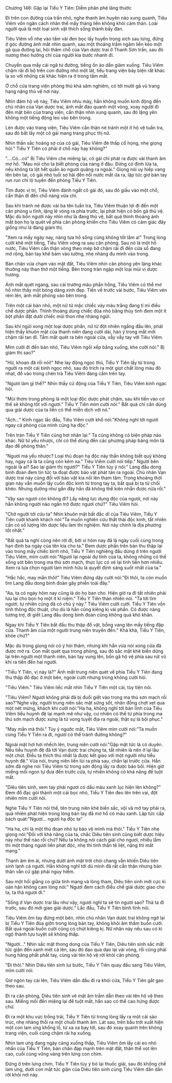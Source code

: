 




Chương 146: Gặp lại Tiểu Y Tiên: Diễm phân phệ lãng thước


Đi trên con đường của trấn nhỏ, nghe thanh âm huyên náo xung quanh, Tiêu Viêm vốn ngăn cách nhân thế mấy tháng liền không khỏi cảm thán. Loài người quả là một loại sinh vật thích sống thành bầy đàn.

Tiêu Viêm vỗ nhẹ vào tấm vải đen bọc lấy huyền trọng xích sau lưng, đứng ở góc đường ánh mắt nhìn quanh, sau một thoáng trầm ngâm liền kéo một gã qua đường lại, hỏi thăm chỗ của Vạn dược trai ở Thanh Sơn trấn, sau đó nương theo hướng chỉ của người kia bước nhanh đi.

Chuyển qua mấy cái ngã tư đường, tiếng ồn ào dần giảm xuống. Tiêu Viêm chậm rãi đi bộ trên con đường nhỏ một lát, tiểu trang viện bày biện rất khác lạ so với những cái khác hiện ra ở trong tầm mắt.

Ở chỗ cửa trang viện phòng thủ khá sâm nghiêm, có tới mười gã vũ trang hạng nặng thủ vệ nơi này.

Nhìn đám hộ vệ này, Tiêu Viêm nhíu mày, hắn không muốn kinh động đến chủ nhân của Vạn dược trai, ánh mắt đảo quanh một vòng, xoay người đi đến mặt bên của trang viện, cẩn thận nhìn xung quanh, sau đó lặng yên không một tiếng động leo vào bên trong.

Lẻn được vào trang viện, Tiêu Viêm cẩn thận né tránh một ít hộ vệ tuần tra, sau đó bắt lấy một cô gái mang trang phục thị nữ.

Nhìn thần sắc hoảng sợ của cô gái, Tiêu Viêm đè thấp cổ họng, nhẹ giọng hỏi:" Tiểu Y Tiên có phải ở chỗ này hay không?"

"….Có…có" Bị Tiêu Viêm che miệng lại, cô gái chỉ phát ra được vài thanh âm mơ hồ. "Mau nói cho ta biết phòng của nàng ở đâu. Đừng có định lừa ta, nếu không ta lột hết quần áo ngươi quăng ra ngoài." Giọng nói uy hiếp vang lên bên tai, cô gái nhỏ tuổi sợ hãi đến nỗi nước mắt ứa ra, lập tức giơ bàn tay run run chỉ lộ tuyến đến phòng Tiểu Y Tiên.

Tìm được vị trí, Tiêu Viêm đánh ngất cô gái đó, sau đó giấu vào một chỗ, cẩn thận đi đến chỗ nàng vừa chỉ.

Sau khi tránh né được vài ba tên tuần tra, Tiêu Viêm thuận lợi đi đến một căn phòng u tĩnh, lặng lẽ vòng ra phía trước, lại phát hiện có bốn gã thủ vệ. Mặc dù bốn người này nhìn như là đang thủ vệ, bất quá thỉnh thoảng ánh mắt bọn họ lạ quét về phía căn phòng khiến cho Tiêu Viêm có cảm giác đây giống như là đang giám thị.

"Xem ra mấy ngày nay, nàng tựa hồ sống cũng không tốt lắm a!" Trong lòng cười khẽ một tiếng, Tiêu Viêm vòng ra sau căn phòng. Sau nó là một hồ nước, Tiêu Viêm cẩn thận vòng theo mép bờ chậm rãi đi đến cửa sổ đang mở rộng, bàn tay khẽ bám vào tường, nhẹ nhàng đu mình vào trong.

Bàn chân vừa chạm vào mặt đất, Tiêu Viêm nhìn căn phòng yên lặng khác thường này than thở một tiếng. Bên trong tràn ngập một loại mùi vị dược hương.

Ánh mắt quét ngang, sau cái trướng màu phấn hồng, Tiêu Viêm có thể mơ hồ nhìn thấy một bóng dáng xinh đẹp. Tiến về trước vài bước, Tiêu Viêm vén rèm lên, ánh mắt phóng vào bên trong.

Trên một cái bàn nhỏ, một nữ tử mặc chiếc váy màu trắng đang tỉ mỉ điều chế dược phấn. Thỉnh thoảng dùng chiếc đũa nhỏ bằng thủy tinh đem một ít bột phấn đặt dưới chiếc mũi thon nhẹ nhàng ngửi.

Sau khi ngửi xong một loại dược phấn, nữ tử đột nhiên ngẩng đầu lên, phát hiện thấy khuôn mặt của thanh niên đang cười dài, hàn ý trong mắt mới chậm rãi tan đi. Tầm mắt quét ra bên ngoài cửa, vẫy vẫy tay với Tiêu Viêm.

Mỉm cười đi đến bàn nhỏ, Tiêu Viêm ngồi xếp bằng xuống, khe cười nói:" Bị giám thị sao?"

"Hừ, khoan đã rồi nói!" Nhẹ lay động ngọc thủ, Tiểu Y Tiên lấy từ trong người ra một cái bình ngọc nhỏ, sau đó trích ra một giọt chất lỏng màu đỏ nhạt, đổ vào trong chén trà Tiêu Viêm đang cầm trên tay.

"Ngươi làm gì thế?" Nhìn thấy cử động của Tiểu Y Tiên, Tiêu Viêm kinh ngạc hỏi.

"Mùi thơm trong phòng là một loại độc dược phát chậm, sau khi tiến vào cơ thể sẽ không tốt với ngươi." Tiểu Y Tiên mỉm cười nói:" Bất quá chỉ cần dùng qua giải dược của ta liền có thể miễn dịch với nó."

"Ách…" Kinh ngạc lắc đầu, Tiêu Viêm cười khổ nói:"Không nghĩ tới ngươi ngay cả phòng của mình cũng hạ độc."

Trên trán Tiểu Y Tiên cũng hơi nhăn lại:" Ta cũng không có biện pháp nào khác. Nữ tử yếu nhược, chỉ có thể dùng đến các phương pháp bàng môn tả đạo để phòng thân."

"Ngươi mà yếu nhược? Loại thủ đoạn hạ độc này thần không biết quỷ không hay, ngay cả là ta cũng còn kém xa." Tiêu Viêm cười nói tiếp." Người bên ngoài là ai? Sao lại giám thị ngươi?" Tiểu Y Tiên tùy ý nói:" Lang đầu dong binh đoàn đem tin tức ta đoạt được bảo vật phát tán ra ngoài. Chủ nhân Vạn dược trai này cũng đối với bảo vật kia nổi lên tham tâm. Trong khoảng thời gian này vẫn muốn lấy cuốn độc kinh từ trong tay ta, bất quá bị ta từ chối khéo. Nhưng dường như gần đây hắn đã không thể kiên nhẫn được nữa rồi."

"Vậy sao ngươi còn không đi? Lấy năng lực dụng độc của ngươi, nơi này hẳn không người nào ngăn trở được ngươi chứ?" Tiêu Viêm hỏi.

"Chờ người tới cứu ta" Nhìn khuôn mặt bất đắc dĩ của Tiêu Viêm, Tiểu Y Tiên cười khanh khách nói:"Ta muốn nghiên cứu thất thải độc kinh, tất nhiên cần có số lượng lớn dược liệu làm thí nghiệm. Nơi này chính là địa phương tốt nhất."

"Bất quá ta nghĩ cũng nên rời đi, bởi vì hôm nay đã là ngày cuối cùng trong hạn định ba ngày của tên kia cho ta." Đem dược phấn trên bàn thu thập lại vào trong mấy chiếc bình nhỏ, Tiểu Y Tiên nghiêng đầu dừng ở trên người Tiêu Viêm, mỉm cười nói:"Ngươi lại ngoài dự tính của ta, không những có thể sống sót bên trong ma thú sơn mạch, thực lực có vẻ lại tinh tiến hơn nhiều. Xem ra lựa chọn ngươi làm minh hữu là quyết định sáng suốt nhất của ta."

"Hắc hắc, may mắn thôi!" Tiêu Viêm đứng dậy cười nói:"Đi thôi, ta còn muốn tìm Lang đầu dong binh đoàn gây phiền toái đây."

"Aa, ta có ngày hôm nay cũng là do họ ban cho. Hiện giờ ra đi tất nhiên phải lưu lại cho bọn họ một ít kỉ niệm." Tiểu Y Tiên thản nhiên nói. "Ta tới tìm ngươi, tự nhiên cũng đã có chủ ý này." Tiêu Viêm cười cười. Tiểu Y Tiên vốn tinh thông độc thuật, cho dù là hắn cũng kiêng kị vài phần. Có được nàng tương trợ, đi giết Lang đầu dong binh đoàn cũng không quá khó khăn.

Ngay khi Tiểu Y Tiên bắt đầu thu thập đồ vật, bỗng vang lên mấy tiếng đập cửa. Thanh âm của một người trung niên truyền đến:" Khà khà, Tiểu Y Tiên, khỏe chứ?"

Mặc dù trong giọng nói có ý hỏi thăm, nhưng khi hắn vừa nói xong cửa đã được mở ra. Con mắt quét qua trong phòng, sau đó sắc mặt khẽ biến dừng lại trên người một thanh niên, bàn tay vung lên, bốn gã hộ vệ phía sau rút vũ khí ra tiến đến hai người.

"Tiểu Y Tiên, vị này là?" Ánh mắt trung niên quét về phía Tiểu Y Tiên đang thu thập đồ đạc ở một bên, ngoài cười nhưng trong không cười hỏi.

"Tiêu Viêm." Tiêu Viêm liếc mắt nhìn Tiểu Y Tiên một cái, tùy tiện nói.

"Tiêu Viêm? Ngươi không phải đã bị đuổi giết vào trong ma thú sơn mạch rồi sao?"Nghe vậy, người trung niên sắc mặt sửng sốt, nhãn đồng chợt xẹt qua một nét mừng, khách khí cười nói:"Ha ha, không nghĩ tới bản lĩnh của Tiêu Viêm tiểu huynh đệ lại mạnh mẽ như vậy, cư nhiên có thể từ phía trong ma thú sơn mạch được xưng là tử vong tuyệt địa ra ngoài, thật sự là bội phục."

"May mắn mà thôi." Tùy ý ngước mắt, Tiêu Viêm mỉm cười nói:"Ta muốn cùng Tiểu Y Tiên ra đi, ngươi có thể tránh đường không?"

Ngoài mặt hơi hơi nhếch lên, trung niên cười nói:"Gặp mặt tức là có duyên. Nếu tiểu huynh đệ đã tới Vạn dược trai chúng ta, tất nhiên là nên ở lại lâu một chút. Điều ta thích thú nhất là được kết giao với một người như tiểu huynh đệ." Vừa nói, trung niên liền lùi ra phía sau, chắn lại trước cửa. Hắn sớm đã nghe nói Tiêu Viêm từ trong sơn động lấy ra được bảo bối. Hiện giờ miếng mồi ngon tự đưa đến trước cửa, tự nhiên không có khả năng để tuột mất.

"Diêu tiên sinh, xem tay phải ngươi có dấu màu xanh lục hiện lên không?" Đem đồ đạc gói thành một cái bọc nhỏ, Tiểu Y Tiên đeo lên trên vai, đột nhiên mỉm cười nói.

Nghe Tiểu Y Tiên nói thế, tên trung niên khẽ biến sắc, vội vã mở tay phải ra, quả nhiên phát hiện trong lòng bàn tay đã mơ hồ có màu xanh. Lập tức cấp bách quát:"Ngươi… ngươi hạ độc ta"

"Ha ha, chỉ là một thủ đoạn nhỏ tự bảo vệ mình mà thôi." Tiểu Y Tiên nhẹ giọng nói:"Đối với khả năng của ta, chắc Diêu tiên sinh cũng biết dược hiệu này như thế nào rồi chứ? Nếu ta không nói cách giải cho ngươi, nhiều lắm thì một tháng ngươi liền phát độc, nhẹ thì tinh thần tê liệt, nặng thì mất mạng."

Thanh âm êm ái, nhưng dưới ánh mặt trời chói chang vẫn khiến Diêu tiên sinh lạnh cả người. Hắn không nghĩ tới dù mình đã rất cẩn thận nhưng bản thân vẫn cứ gặp phải nguy hiểm.

Sau một hồi giằng co giữa tính mạng và lòng tham, Diêu tiên sinh mới cực kì oán hận không cam lòng nói:" Ngươi đem cách điều chế giải dược giao cho ta, ta thả ngươi đi."

"Sống ở Vạn dược trai lâu như vậy, ngươi nghĩ ta sẽ tin ngươi sao? Thả ta đi trước, sau đó mới giao giải dược." Lắc đầu, Tiểu Y Tiên bình tĩnh nói.

Tiêu Viêm ôm tay đứng một bên, nhìn chủ nhân Vạn dược trai không ngờ lại bị Tiểu Y Tiên đùa giỡn trong lòng bàn tay, không khỏi âm thầm buồn cười. Bất quá ngoài buồn cười cũng có chút kiêng kị. Nữ nhân này nếu sau có kì ngộ thành tựu tuyệt sẽ không thấp.

"Ngươi…" Nhìn sắc mặt thong dong của Tiểu Y Tiên, Diêu tiên sinh sắc mắt tức giận đến xanh mét cả lên, sau đó dạo qua dạo lại vài vòng, rồi cũng phải hung hăng phất phất tay, cùng vài tên hộ vệ rời khỏi căn phòng.

"Đi thôi." Nhìn Diêu tiên sinh lui bước, Tiểu Y Tiên quay đầu sang Tiêu Viêm, mỉm cười nói.

Giơ ngón tay cái lên, Tiêu Viêm dẫn đầu đi ra khỏi cửa, Tiểu Y Tiên gắt gao theo sau.

Đi ra căn phòng, Diêu tiên sinh vẻ mặt âm trầm dẫn theo vài tên hộ vệ theo sau. Miếng mồi đến miệng lại để tuột mất, hắn sao có thể cao hứng được chứ.

Đi ra một khu vực trống trải, Tiểu Y Tiên từ trong lòng lấy ra một cái sáo trúc, nhẹ nhàng thổi ra một chuỗi thanh âm. Lát sau, trên bầu trời xuất hiện một con lam ưng khổng lồ, từ xa xa bay tới, sau đó xoay quanh trên không trang viện, cuối cùng chậm rãi hạ xuống.

Nhìn lam ưng đang ngày càng xuống thấp, Tiêu Viêm ôm lấy cái eo nhỏ nhắn của Tiểu Y Tiên, bàn chân đạp mạnh trên mặt đất, thân thể vọt lên cao, cuối cùng vững vàng trên lưng con chim.

Đứng ở trên lưng chim, Tiểu Y Tiên tùy ý bỏ lại thuốc giải, sau đó khống chế lam ưng, dưới con mắt tức giận của Diêu tiên sinh cùng Tiêu Viêm dần dần rời khỏi nơi này.




